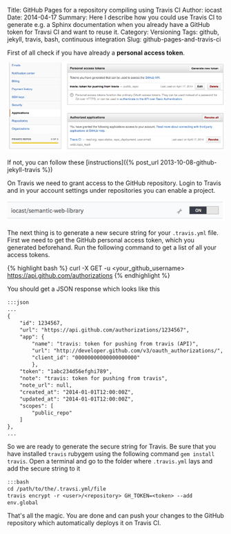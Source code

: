 Title: GitHub Pages for a repository compiling using Travis CI
Author: iocast
Date: 2014-04-17
Summary: Here I describe how you could use Travis CI to generate e.g. a Sphinx documentation when you already have a GitHub token for Travsi CI and want to reuse it.
Category: Versioning
Tags: github, jekyll, travis, bash, continuous integration
Slug: github-pages-and-travis-ci


First of all check if you have already a **personal access token**.

![GitHub personal access tokens](/assets/blog/github_personal_access_tokens.png "GitHub personal access tokens")

If not, you can follow these [instructions]({% post_url 2013-10-08-github-jekyll-travis %})


On Travis we need to grant access to the GitHub repository. Login to Travis and in your account settings under repositories you can enable a project.

![Travis grant access to GitHub repository](/assets/blog/travis_grant_repository_access.png "Travis grant access to GitHub repository")

The next thing is to generate a new secure string for your `.travis.yml` file. First we need to get the GitHub personal access token, which you generated beforehand. Run the following command to get a list of all your access tokens.

{% highlight bash %}
curl -X GET -u <your_github_username> https://api.github.com/authorizations
{% endhighlight %}

You should get a JSON response which looks like this

	:::json
	...
	{
		"id": 1234567,
		"url": "https://api.github.com/authorizations/1234567",
		"app": {
			"name": "travis: token for pushing from travis (API)",
			"url": "http://developer.github.com/v3/oauth_authorizations/",
			"client_id": "00000000000000000000"
			},
		"token": "1abc234d56efghi789",
		"note": "travis: token for pushing from travis",
		"note_url": null,
		"created_at": "2014-01-01T12:00:00Z",
		"updated_at": "2014-01-01T12:00:00Z",
		"scopes": [
			"public_repo"
		]
	},
	...


So we are ready to generate the secure string for Travis. Be sure that you have installed ```travis``` rubygem using the following command ```gem install travis```. Open a terminal and go to the folder where ```.travis.yml``` lays and add the secure string to it

	:::bash
	cd /path/to/the/.travsi.yml/file
	travis encrypt -r <user>/<repository> GH_TOKEN=<token> --add env.global

That's all the magic. You are done and can push your changes to the GitHub repository which automatically deploys it on Travis CI.


